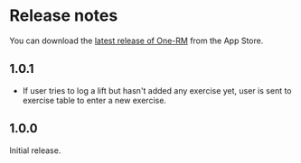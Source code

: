 #  Release notes

You can download the [latest release of One-RM](https://apps.apple.com/de/app/one-rm/id1515096906) from the App Store.

## 1.0.1

- If user tries to log a lift but hasn't added any exercise yet, user is sent to exercise table to enter a new exercise.

## 1.0.0

Initial release.
